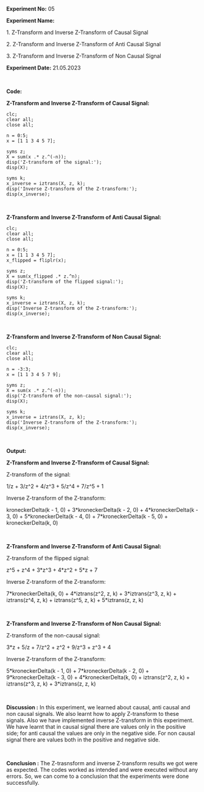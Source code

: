 **Experiment No:** 05

**Experiment Name:**

1\. Z-Transform and Inverse Z-Transform of Causal Signal

2\. Z-Transform and Inverse Z-Transform of Anti Causal Signal

3\. Z-Transform and Inverse Z-Transform of Non Causal Signal

**Experiment Date:** 21.05.2023

<br>

**Code:**

**Z-Transform and Inverse Z-Transform of Causal Signal:**
```
clc;
clear all;
close all;
 
n = 0:5;
x = [1 1 3 4 5 7];
 
syms z;
X = sum(x .* z.^(-n));
disp('Z-transform of the signal:');
disp(X);
 
syms k;
x_inverse = iztrans(X, z, k);
disp('Inverse Z-transform of the Z-transform:');
disp(x_inverse);
```
<br>

**Z-Transform and Inverse Z-Transform of Anti Causal Signal:**
```
clc;
clear all;
close all;
 
n = 0:5;
x = [1 1 3 4 5 7];
x_flipped = fliplr(x);
 
syms z;
X = sum(x_flipped .* z.^n);
disp('Z-transform of the flipped signal:');
disp(X);
 
syms k;
x_inverse = iztrans(X, z, k);
disp('Inverse Z-transform of the Z-transform:');
disp(x_inverse);
```
<br>

**Z-Transform and Inverse Z-Transform of Non Causal Signal:**
```
clc;
clear all;
close all;
 
n = -3:3;
x = [1 1 3 4 5 7 9];
 
syms z;
X = sum(x .* z.^(-n));
disp('Z-transform of the non-causal signal:');
disp(X);
 
syms k; 
x_inverse = iztrans(X, z, k);
disp('Inverse Z-transform of the Z-transform:');
disp(x_inverse);
```
<br>

**Output:**

**Z-Transform and Inverse Z-Transform of Causal Signal:**

Z-transform of the signal:

1/z + 3/z\^2 + 4/z\^3 + 5/z\^4 + 7/z\^5 + 1

Inverse Z-transform of the Z-transform:

kroneckerDelta(k - 1, 0) + 3\*kroneckerDelta(k - 2, 0) +
4\*kroneckerDelta(k - 3, 0) + 5\*kroneckerDelta(k - 4, 0) +
7\*kroneckerDelta(k - 5, 0) + kroneckerDelta(k, 0)

<br>

**Z-Transform and Inverse Z-Transform of Anti Causal Signal:**

Z-transform of the flipped signal:

z\^5 + z\^4 + 3\*z\^3 + 4\*z\^2 + 5\*z + 7

Inverse Z-transform of the Z-transform:

7\*kroneckerDelta(k, 0) + 4\*iztrans(z\^2, z, k) + 3\*iztrans(z\^3, z,
k) + iztrans(z\^4, z, k) + iztrans(z\^5, z, k) + 5\*iztrans(z, z, k)

<br>

**Z-Transform and Inverse Z-Transform of Non Causal Signal:**

Z-transform of the non-causal signal:

3\*z + 5/z + 7/z\^2 + z\^2 + 9/z\^3 + z\^3 + 4

Inverse Z-transform of the Z-transform:

5\*kroneckerDelta(k - 1, 0) + 7\*kroneckerDelta(k - 2, 0) +
9\*kroneckerDelta(k - 3, 0) + 4\*kroneckerDelta(k, 0) + iztrans(z\^2, z,
k) + iztrans(z\^3, z, k) + 3\*iztrans(z, z, k)

<br>

**Discussion :** In this experiment, we learned about
causal, anti causal and non causal signals. We also learnt how to apply
Z-transform to these signals. Also we have implemented inverse
Z-transform in this experiment. We have learnt that in causal signal
there are values only in the positive side; for anti causal the values
are only in the negative side. For non causal signal there are values
both in the positive and negative side.

<br>

**Conclusion :** The Z-trasnsform and inverse Z-transform
results we got were as expected. The codes worked as intended and were
executed without any errors. So, we can come to a conclusion that the
experiments were done successfully.
